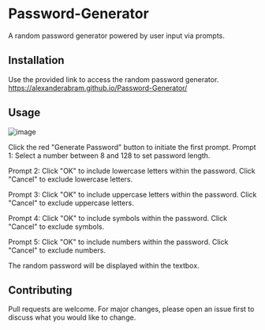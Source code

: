 # Password-Generator

A random password generator powered by user input via prompts.

## Installation

Use the provided link to access the random password generator.  
https://alexanderabram.github.io/Password-Generator/

## Usage
![image](https://user-images.githubusercontent.com/63982568/84958105-35bdda00-b0c2-11ea-9e64-5fca7a061a64.png)

Click the red "Generate Password" button to initiate the first prompt.
Prompt 1: Select a number between 8 and 128 to set password length.  

Prompt 2: Click "OK" to include lowercase letters within the password. Click "Cancel" to exclude lowercase letters.  

Prompt 3: Click "OK" to include uppercase letters within the password. Click "Cancel" to exclude uppercase letters.  

Prompt 4: Click "OK" to include symbols within the password. Click "Cancel" to exclude symbols.  

Prompt 5: Click "OK" to include numbers within the password. Click "Cancel" to exclude numbers.  

The random password will be displayed within the textbox.

## Contributing

Pull requests are welcome. For major changes, please open an issue first to discuss what you would like to change.
